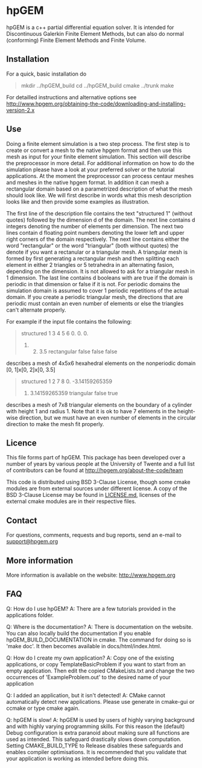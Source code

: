 <Fancy ascII logo goes here>

# hpGEM

hpGEM is a c++ partial differential equation solver. It is intended for Discontinuous Galerkin Finite Element Methods, but can also do normal (conforming) Finite Element Methods and Finite Volume.

## Installation

For a quick, basic installation do

> mkdir ../hpGEM_build
> cd ../hpGEM_build
> cmake ../trunk
> make

For detailled instructions and alternative options see http://www.hpgem.org/obtaining-the-code/downloading-and-installing-version-2.x

## Use

Doing a finite element simulation is a two step process. The first step is to create or convert a mesh to the native hpgem format and then use this mesh as input for your finite element simulation. This section will describe the preprocessor in more detail. For additional information on how to do the simulation please have a look at your preferred solver or the tutorial applications. At the moment the preprocessor can process centaur meshes and meshes in the native hpgem format. In addition it can mesh a rectangular domain based on a parametrized description of what the mesh should look like. We will first describe in words what this mesh description looks like and then provide some examples as illustration. 

The first line of the description file contains the text "structured 1" (without quotes) followed by the dimension d of the domain. The next line contains d integers denoting the number of elements per dimension. The next two lines contain d floating point numbers denoting the lower left and upper right corners of the domain respectively. The next line contains either the word "rectangular" or the word "triangular" (both without quotes) the denote if you want a rectanular or a triangular mesh. A triangular mesh is formed by first generating a rectangular mesh and then splitting each element in either 2 triangles or 5 tetrahedra in an alternating fasion, depending on the dimension. It is not allowed to ask for a triangular mesh in 1 dimension. The last line contains d booleans with are true if the domain is periodic in that dimension or false if it is not. For periodic domains the simulation domain is assumed to cover 1 periodic repetitions of the actual domain. If you create a periodic triangular mesh, the directions that are periodic must contain an even number of elements or else the triangles can't alternate properly.

For example if the input file contains the following:

> structured 1 3
> 4 5 6
> 0. 0. 0.
> 1. 2. 3.5
> rectangular
> false false false

describes a mesh of 4x5x6 hexahedral elements on the nonperiodic domain [0, 1]x[0, 2]x[0, 3.5]

> structured 1 2
> 7 8
> 0. -3.14159265359
> 1. 3.14159265359
> triangular
> false true

describes a mesh of 7x8 triangular elements on the boundary of a cylinder with height 1 and radius 1. Note that it is ok to have 7 elements in the height-wise direction, but we must have an even number of elements in the circular direction to make the mesh fit properly.

## Licence

 This file forms part of hpGEM. This package has been developed over a number of years by various people at the University of Twente and a full list of contributors can be found at
 http://hpgem.org/about-the-code/team
 
 This code is distributed using BSD 3-Clause License, though some cmake modules are from external sources under 
 different license. A copy of the BSD 3-Clause License may be found in [LICENSE.md](LICENSE.md), licenses of the external 
 cmake modules are in their respective files.
 
## Contact
 
For questions, comments, requests and bug reports, send an e-mail to support@hpgem.org
 
## More information
 
More information is available on the website: http://www.hpgem.org

## FAQ

Q: How do I use hpGEM?
A: There are a few tutorials provided in the applications folder.

Q: Where is the documentation?
A: There is documentation on the website. You can also locally build the documentation if you enable hpGEM_BUILD_DOCUMENTATION in cmake. The command for doing so is 'make doc'. It then becomes available in docs/html/index.html.

Q: How do I create my own application?
A: Copy one of the existing applications, or copy TemplateBasicProblem if you want to start from an empty application. Then edit the copied CMakeLists.txt and change the two occurrences of 'ExampleProblem.out' to the desired name of your application

Q: I added an application, but it isn't detected!
A: CMake cannot automatically detect new applications. Please use generate in cmake-gui or ccmake or type cmake again.

Q: hpGEM is slow!
A: hpGEM is used by users of highly varying background and with highly varying programming skills. For this reason the (default) Debug configuration is extra paranoid about making sure all functions are used as intended. This safeguard drastically slows down computation. Setting CMAKE_BUILD_TYPE to Release disables these safeguards and enables compiler optimisations. It is recommended that you validate that your application is working as intended before doing this.
